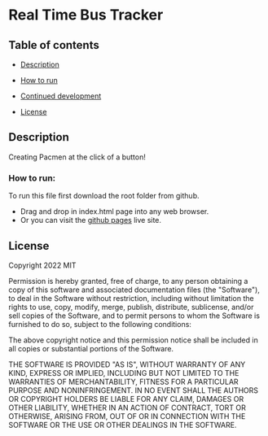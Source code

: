 # Real Time Bus Tracker


## Table of contents

  - [Description](#description)
  - [How to run](#how-to-run)
  - [Continued development](#continued-development)
  
  - [License](#license)
 

## Description

Creating Pacmen at the click of a button!


### How to run:
To run this file first download the root folder from github. 
 - Drag and drop in index.html page into any web browser. 
 - Or you can visit the [github pages](https://emday4prez.github.io/PacMen/) live site.


## License
Copyright 2022 MIT

Permission is hereby granted, free of charge, to any person obtaining a copy of this software and associated documentation files (the "Software"), to deal in the Software without restriction, including without limitation the rights to use, copy, modify, merge, publish, distribute, sublicense, and/or sell copies of the Software, and to permit persons to whom the Software is furnished to do so, subject to the following conditions:

The above copyright notice and this permission notice shall be included in all copies or substantial portions of the Software.

THE SOFTWARE IS PROVIDED "AS IS", WITHOUT WARRANTY OF ANY KIND, EXPRESS OR IMPLIED, INCLUDING BUT NOT LIMITED TO THE WARRANTIES OF MERCHANTABILITY, FITNESS FOR A PARTICULAR PURPOSE AND NONINFRINGEMENT. IN NO EVENT SHALL THE AUTHORS OR COPYRIGHT HOLDERS BE LIABLE FOR ANY CLAIM, DAMAGES OR OTHER LIABILITY, WHETHER IN AN ACTION OF CONTRACT, TORT OR OTHERWISE, ARISING FROM, OUT OF OR IN CONNECTION WITH THE SOFTWARE OR THE USE OR OTHER DEALINGS IN THE SOFTWARE.

